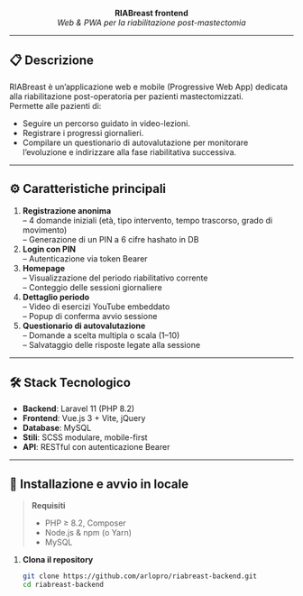 <p align="center">
  <strong>RIABreast frontend</strong><br>
  <em>Web & PWA per la riabilitazione post-mastectomia</em>
</p>

---

## 📋 Descrizione

RIABreast è un’applicazione web e mobile (Progressive Web App) dedicata alla riabilitazione post-operatoria per pazienti mastectomizzati.  
Permette alle pazienti di:

- Seguire un percorso guidato in video-lezioni.
- Registrare i progressi giornalieri.
- Compilare un questionario di autovalutazione per monitorare l’evoluzione e indirizzare alla fase riabilitativa successiva.

---

## ⚙️ Caratteristiche principali

1. **Registrazione anonima**  
   – 4 domande iniziali (età, tipo intervento, tempo trascorso, grado di movimento)  
   – Generazione di un PIN a 6 cifre hashato in DB
2. **Login con PIN**  
   – Autenticazione via token Bearer
3. **Homepage**  
   – Visualizzazione del periodo riabilitativo corrente  
   – Conteggio delle sessioni giornaliere
4. **Dettaglio periodo**  
   – Video di esercizi YouTube embeddato  
   – Popup di conferma avvio sessione
5. **Questionario di autovalutazione**  
   – Domande a scelta multipla o scala (1–10)  
   – Salvataggio delle risposte legate alla sessione

---

## 🛠️ Stack Tecnologico

- **Backend**: Laravel 11 (PHP 8.2)
- **Frontend**: Vue.js 3 + Vite, jQuery
- **Database**: MySQL
- **Stili**: SCSS modulare, mobile-first
- **API**: RESTful con autenticazione Bearer

---

## 🚀 Installazione e avvio in locale

> **Requisiti**
> - PHP ≥ 8.2, Composer
> - Node.js & npm (o Yarn)
> - MySQL

1. **Clona il repository**
   ```bash
   git clone https://github.com/arlopro/riabreast-backend.git
   cd riabreast-backend
